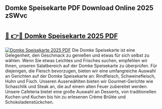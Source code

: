 ## Domke Speisekarte PDF Download Online 2025 zSWvc

# <h2><a href="http://gcddvbm.nevu.top/?p=Domke+Speisekarte">🔗 👉🔴 Domke Speisekarte 2025 PDF</a></h2>

[![Domke Speisekarte 2025 PDF](https://i.imgur.com/dBaPXMq.png)](http://gcddvbm.nevu.top/?p=Domke+Speisekarte)
Die Domke Speisekarte ist eine Gelegenheit, den Geschmack zu genießen und etwas für sich selbst zu wählen. Wenn Sie etwas Leichtes und Frisches suchen, empfehlen wir Ihnen, unseren Salatbereich auf der Domke Speisekarte zu überprüfen. Für diejenigen, die Fleisch bevorzugen, bieten wir eine umfangreiche Auswahl an Gerichten auf der Domke Speisekarte an: Rindfleisch, Schweinefleisch, Huhn und Fisch. Unseren Auserwählten bieten wir Gourmet-Gerichte wie Schaschlik und Steak an, die auf einem alten Feuer zubereitet werden. Unsere Cafeteria bietet eine große Auswahl an Desserts, von traditionellen Kuchen und Kuchen bis hin zu erlesenen Crème Brûlée und Schokoladenstückchen.
